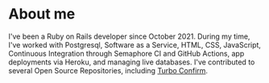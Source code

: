 # About me

  I've been a Ruby on Rails developer since October 2021. During my time, I've worked with Postgresql, Software as a Service, HTML, CSS, JavaScript, Continuous Integration through Semaphore CI and GitHub Actions, app   deployments via Heroku, and managing live databases. I've contributed to several Open Source Repositories, including [Turbo Confirm](https://github.com/RoleModel/turbo-confirm).
